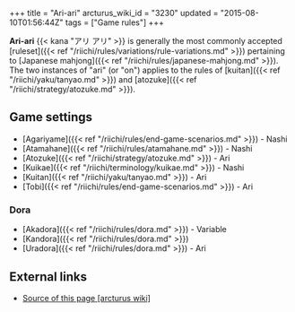 +++
title = "Ari-ari"
arcturus_wiki_id = "3230"
updated = "2015-08-10T01:56:44Z"
tags = ["Game rules"]
+++

**Ari-ari** {{< kana "アリ アリ" >}} is generally the most commonly accepted
[ruleset]({{< ref "/riichi/rules/variations/rule-variations.md" >}}) pertaining to [Japanese
mahjong]({{< ref "/riichi/rules/japanese-mahjong.md" >}}). The two instances of "ari" (or "on")
applies to the rules of [kuitan]({{< ref "/riichi/yaku/tanyao.md" >}}) and
[atozuke]({{< ref "/riichi/strategy/atozuke.md" >}}).

## Game settings

- [Agariyame]({{< ref "/riichi/rules/end-game-scenarios.md" >}}) - Nashi
- [Atamahane]({{< ref "/riichi/rules/atamahane.md" >}}) - Nashi
- [Atozuke]({{< ref "/riichi/strategy/atozuke.md" >}}) - Ari
- [Kuikae]({{< ref "/riichi/terminology/kuikae.md" >}}) - Nashi
- [Kuitan]({{< ref "/riichi/yaku/tanyao.md" >}}) - Ari
- [Tobi]({{< ref "/riichi/rules/end-game-scenarios.md" >}}) - Ari

### Dora

- [Akadora]({{< ref "/riichi/rules/dora.md" >}}) - Variable
- [Kandora]({{< ref "/riichi/rules/dora.md" >}})
- [Uradora]({{< ref "/riichi/rules/dora.md" >}}) - Ari

## External links

- [Source of this page [arcturus wiki]](http://arcturus.su/wiki/Ari-ari)
